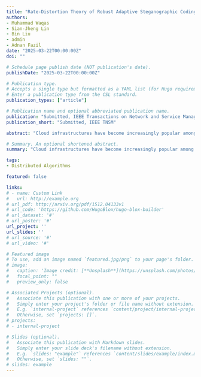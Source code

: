```yaml
---
title: "Rate-Distortion Theory of Robust Adaptive Steganographic Coding"
authors:
- Muhammad Waqas
- Sian-Jheng Lin
- Bin Liu
- admin
- Adnan Fazil
date: "2025-03-22T00:00:00Z"
doi: ""

# Schedule page publish date (NOT publication's date).
publishDate: "2025-03-22T00:00:00Z"

# Publication type.
# Accepts a single type but formatted as a YAML list (for Hugo requirements).
# Enter a publication type from the CSL standard.
publication_types: ["article"]

# Publication name and optional abbreviated publication name.
publication: "Submitted, IEEE Transactions on Network and Service Management"
publication_short: "Submitted, IEEE TNSM"

abstract: "Cloud infrastructures have become increasingly popular among distributed applications in the modern era due to their efficient failure recovery, global reach, mobility, and service integration. Highest Random Weight (HRW) is one of the Consistent Hashing (CH) schemes that offers indefinite scalability while maintaining consistency, lookup, minimal dispersal, and load balancing for cloud environments. However, current versions of HRW and other CH algorithms offer high memory costs, exchange excessive messages for TCP connections, and sacrifice performance when considering large scalable distributed systems due to extensive rehashing or $O(w)$ comparisons among $w$ working nodes. This paper suggests a weight function for the Highest Random Weight (HRW) scheme, termed as Multiplication Modulo-based Highest Random Weight~(MM-HRW) scheme. In the MM-HRW scheme, the entire key range can be divided into several nonoverlapping ranges, and each range corresponds to a working node. By applying binary search on the ranges, we can find out the working node of a key with $O(\log (w))$ comparisons. Additionally, we present the corresponding algorithms, implementations, and mathematical validation to support the experimental findings. The results demonstrate that MM-HRW consistently achieves an optimal memory footprint, validating its scalability across various scenarios. Additionally, by considering large cluster size, MM-HRW scheme achieves the highest lookup rate while maintaining $O(\log (w))$ comparisons across all scenarios."

# Summary. An optional shortened abstract.
summary: "Cloud infrastructures have become increasingly popular among distributed applications in the modern era due to their efficient failure recovery, global reach, mobility, and service integration. Highest Random Weight (HRW) is one of the Consistent Hashing (CH) schemes that offers indefinite scalability while maintaining consistency, lookup, minimal dispersal, and load balancing for cloud environments. However, current versions of HRW and other CH algorithms offer high memory costs, exchange excessive messages for TCP connections, and sacrifice performance when considering large scalable distributed systems due to extensive rehashing or $O(w)$ comparisons among $w$ working nodes. This paper suggests a weight function for the Highest Random Weight (HRW) scheme, termed as Multiplication Modulo-based Highest Random Weight~(MM-HRW) scheme. In the MM-HRW scheme, the entire key range can be divided into several nonoverlapping ranges, and each range corresponds to a working node. By applying binary search on the ranges, we can find out the working node of a key with $O(\log (w))$ comparisons. Additionally, we present the corresponding algorithms, implementations, and mathematical validation to support the experimental findings. The results demonstrate that MM-HRW consistently achieves an optimal memory footprint, validating its scalability across various scenarios. Additionally, by considering large cluster size, MM-HRW scheme achieves the highest lookup rate while maintaining $O(\log (w))$ comparisons across all scenarios."

tags:
- Distributed Algorithms

featured: false

links:
# - name: Custom Link
#   url: http://example.org
# url_pdf: http://arxiv.org/pdf/1512.04133v1
# url_code: 'https://github.com/HugoBlox/hugo-blox-builder'
# url_dataset: '#'
# url_poster: '#'
url_project: ''
url_slides: ''
# url_source: '#'
# url_video: '#'

# Featured image
# To use, add an image named `featured.jpg/png` to your page's folder. 
# image:
#   caption: 'Image credit: [**Unsplash**](https://unsplash.com/photos/s9CC2SKySJM)'
#   focal_point: ""
#   preview_only: false

# Associated Projects (optional).
#   Associate this publication with one or more of your projects.
#   Simply enter your project's folder or file name without extension.
#   E.g. `internal-project` references `content/project/internal-project/index.md`.
#   Otherwise, set `projects: []`.
# projects:
# - internal-project

# Slides (optional).
#   Associate this publication with Markdown slides.
#   Simply enter your slide deck's filename without extension.
#   E.g. `slides: "example"` references `content/slides/example/index.md`.
#   Otherwise, set `slides: ""`.
# slides: example
---
```

<div style="display:none">
This work is driven by the results in my [previous paper](/publication/conference-paper/) on LLMs.

{{% callout note %}}
Create your slides in Markdown - click the *Slides* button to check out the example.
{{% /callout %}}

Add the publication's **full text** or **supplementary notes** here. You can use rich formatting such as including [code, math, and images](https://docs.hugoblox.com/content/writing-markdown-latex/).
</div>
